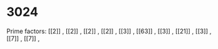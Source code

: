 # 3024

Prime factors: [[2]] , [[2]] , [[2]] , [[2]] , [[3]] , [[63]] , [[3]] , [[21]] , [[3]] , [[7]] , [[7]] , 